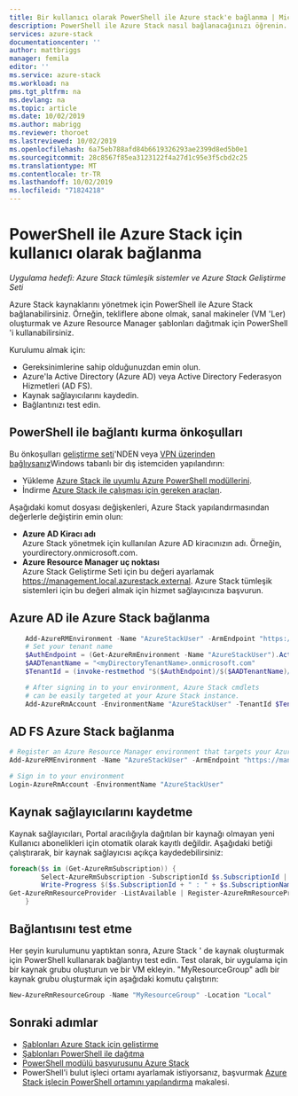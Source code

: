 ```yaml
---
title: Bir kullanıcı olarak PowerShell ile Azure stack'e bağlanma | Microsoft Docs
description: PowerShell ile Azure Stack nasıl bağlanacağınızı öğrenin.
services: azure-stack
documentationcenter: ''
author: mattbriggs
manager: femila
editor: ''
ms.service: azure-stack
ms.workload: na
pms.tgt_pltfrm: na
ms.devlang: na
ms.topic: article
ms.date: 10/02/2019
ms.author: mabrigg
ms.reviewer: thoroet
ms.lastreviewed: 10/02/2019
ms.openlocfilehash: 6a75eb788afd84b6619326293ae2399d8ed5b0e1
ms.sourcegitcommit: 28c8567f85ea3123122f4a27d1c95e3f5cbd2c25
ms.translationtype: MT
ms.contentlocale: tr-TR
ms.lasthandoff: 10/02/2019
ms.locfileid: "71824218"
---
```

# <a name="connect-to-azure-stack-with-powershell-as-a-user"></a>PowerShell ile Azure Stack için kullanıcı olarak bağlanma

*Uygulama hedefi: Azure Stack tümleşik sistemler ve Azure Stack Geliştirme Seti*

Azure Stack kaynaklarını yönetmek için PowerShell ile Azure Stack bağlanabilirsiniz. Örneğin, tekliflere abone olmak, sanal makineler (VM 'Ler) oluşturmak ve Azure Resource Manager şablonları dağıtmak için PowerShell 'i kullanabilirsiniz.

Kurulumu almak için:
  - Gereksinimlerine sahip olduğunuzdan emin olun.
  - Azure'la Active Directory (Azure AD) veya Active Directory Federasyon Hizmetleri (AD FS). 
  - Kaynak sağlayıcılarını kaydedin.
  - Bağlantınızı test edin.

## <a name="prerequisites-to-connecting-with-powershell"></a>PowerShell ile bağlantı kurma önkoşulları

Bu önkoşulları [geliştirme seti](../asdk/asdk-connect.md#connect-to-azure-stack-using-rdp)'NDEN veya [VPN üzerinden bağlıysanız](../asdk/asdk-connect.md#connect-to-azure-stack-using-vpn)Windows tabanlı bir dış istemciden yapılandırın:

* Yükleme [Azure Stack ile uyumlu Azure PowerShell modüllerini](../operator/azure-stack-powershell-install.md).
* İndirme [Azure Stack ile çalışması için gereken araçları](../operator/azure-stack-powershell-download.md).

Aşağıdaki komut dosyası değişkenleri, Azure Stack yapılandırmasından değerlerle değiştirin emin olun:

- **Azure AD Kiracı adı**  
  Azure Stack yönetmek için kullanılan Azure AD kiracınızın adı. Örneğin, yourdirectory.onmicrosoft.com.
- **Azure Resource Manager uç noktası**  
  Azure Stack Geliştirme Seti için bu değeri ayarlamak https://management.local.azurestack.external. Azure Stack tümleşik sistemleri için bu değeri almak için hizmet sağlayıcınıza başvurun.

## <a name="connect-to-azure-stack-with-azure-ad"></a>Azure AD ile Azure Stack bağlanma

```powershell  
    Add-AzureRMEnvironment -Name "AzureStackUser" -ArmEndpoint "https://management.local.azurestack.external"
    # Set your tenant name
    $AuthEndpoint = (Get-AzureRmEnvironment -Name "AzureStackUser").ActiveDirectoryAuthority.TrimEnd('/')
    $AADTenantName = "<myDirectoryTenantName>.onmicrosoft.com"
    $TenantId = (invoke-restmethod "$($AuthEndpoint)/$($AADTenantName)/.well-known/openid-configuration").issuer.TrimEnd('/').Split('/')[-1]

    # After signing in to your environment, Azure Stack cmdlets
    # can be easily targeted at your Azure Stack instance.
    Add-AzureRmAccount -EnvironmentName "AzureStackUser" -TenantId $TenantId
```

## <a name="connect-to-azure-stack-with-ad-fs"></a>AD FS Azure Stack bağlanma

  ```powershell  
  # Register an Azure Resource Manager environment that targets your Azure Stack instance
  Add-AzureRMEnvironment -Name "AzureStackUser" -ArmEndpoint "https://management.local.azurestack.external"

  # Sign in to your environment
  Login-AzureRmAccount -EnvironmentName "AzureStackUser"
  ```

## <a name="register-resource-providers"></a>Kaynak sağlayıcılarını kaydetme

Kaynak sağlayıcıları, Portal aracılığıyla dağıtılan bir kaynağı olmayan yeni Kullanıcı abonelikleri için otomatik olarak kayıtlı değildir. Aşağıdaki betiği çalıştırarak, bir kaynak sağlayıcısı açıkça kaydedebilirsiniz:

```powershell  
foreach($s in (Get-AzureRmSubscription)) {
        Select-AzureRmSubscription -SubscriptionId $s.SubscriptionId | Out-Null
        Write-Progress $($s.SubscriptionId + " : " + $s.SubscriptionName)
Get-AzureRmResourceProvider -ListAvailable | Register-AzureRmResourceProvider
    }
```

## <a name="test-the-connectivity"></a>Bağlantısını test etme

Her şeyin kurulumunu yaptıktan sonra, Azure Stack ' de kaynak oluşturmak için PowerShell kullanarak bağlantıyı test edin. Test olarak, bir uygulama için bir kaynak grubu oluşturun ve bir VM ekleyin. "MyResourceGroup" adlı bir kaynak grubu oluşturmak için aşağıdaki komutu çalıştırın:

```powershell  
New-AzureRmResourceGroup -Name "MyResourceGroup" -Location "Local"
```

## <a name="next-steps"></a>Sonraki adımlar

- [Şablonları Azure Stack için geliştirme](azure-stack-develop-templates.md)
- [Şablonları PowerShell ile dağıtma](azure-stack-deploy-template-powershell.md)
- [PowerShell modülü başvurusunu Azure Stack](https://docs.microsoft.com/powershell/azure/azure-stack/overview)
- PowerShell'i bulut işleci ortamı ayarlamak istiyorsanız, başvurmak [Azure Stack işlecin PowerShell ortamını yapılandırma](../operator/azure-stack-powershell-configure-admin.md) makalesi.
